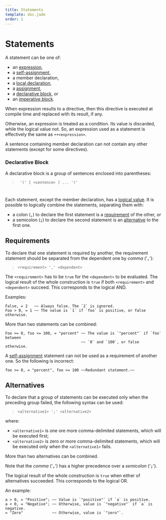 ```yaml
---
title: Statements
template: doc.jade
order: 1
---
```


Statements
==========
<!--
Copyright (C) 2010-2013 Ruslan Lopatin.
Permission is granted to copy, distribute and/or modify this document
under the terms of the GNU Free Documentation License, Version 1.3
or any later version published by the Free Software Foundation;
with no Invariant Sections, no Front-Cover Texts, and no Back-Cover Texts.
A copy of the license is included in the section entitled "GNU
Free Documentation License".
-->

A statement can be one of:

* an [expression](/docs/expressions/index.html),
* a [self-assignment](/docs/objects/definition.html#self-assignment),
* a member declaration,
* a [local declaration](locals.html),
* a [assignment](../core/variables.html#assignment),
* a [declarative block](#declarative-block), or
* an [imperative block](imperatives.html).

When expression results to a directive, then this directive is executed at
compile time and replaced with its result, if any.

Otherwise, an expression is treated as a condition. Its value is discarded,
while the logical value not. So, an expression used as a statement is
effectively the same as `++<expression>`.

A sentence containing member declaration can not contain any other statements
(except for some directives).


### Declarative Block ###

A declarative block is a group of sentences enclosed into parentheses:

> ` '(' [ <sentence> ] ... ')'`

#

Each statement, except the member declaration, has a
[logical value](../objects/value.html#logical-value). It is possible to
logically combine the statements, separating them with:

* a colon (**`,`**) to declare the first statement is a
  [requirement](#requirements) of the other, or
* a semicolon (**`;`**) to declare the second statement is an
  [alternative](#alternatives) to the first one.


Requirements
------------

To declare that one statement is required by another, the requirement statement
should be separated from the dependent one by _comma_ ('**`,`**'):

> `<requirement> ',' <dependent>`

The `<requirement>` has to be `true` for the `<dependent>` to be evaluated. The
logical result of the whole construction is `true` if both `<requirement>` and
`<dependent>` succeed. This corresponds to the logical AND.

Examples:
```o42a
False, = 2   ~~ Always false. The `2` is ignored.
Foo > 0, = 1 ~~ The value is `1` if `foo` is positive, or false otherwise.
```

More than two statements can be combined:
```o42a
Foo >= 0, foo <= 100, = "percent" ~~ The value is `"percent"` if `foo` between
                                  ~~ `0` and `100`, or false otherwise.
```

A [self-assignment](/docs/objects/definition.html#self-assignment) statement can
not be used as a requirement of another one. So the following is incorrect:
```o42a
foo >= 0, = "percent", foo <= 100 ~~Redundant statement.~~
```


Alternatives
------------

To declare that a group of statements can be executed only when the preceding
group failed, the following syntax can be used:

> `<alternative1> ';' <alternative2>`

where:

* `<alternative1>` is one ore more comma-delimited statements, which will be
  executed first;
* `<alternative2>` is zero or more comma-delimited statements, which will be
  executed only when the `<alternative1>` fails.

More than two alternatives can be combined.

Note that the _comma_ ('**`,`**') has a higher precedence over a _semicolon_
('**`;`**').

The logical result of the whole construction is `true` when either of
alternatives succeeded. This corresponds to the logical OR.

An example:
```o42a
a > 0, = "Positive"; ~~ Value is `"positive"` if `a` is positive.
a < 0, = "Negative"; ~~ Otherwise, value is `"negative"` if `a` is negative.
= "Zero"             ~~ Otherwise, value is `"zero"`.
```
